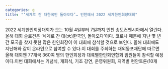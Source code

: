 ```yaml
---
categories: g
title: "‘세계로 간 대한국인 돌아오다’… 인천에서 2022 세계한인회장대회"
---
```

2022 세계한인회장대회가 오는 10월 4일부터 7일까지 인천 송도컨벤시아에서 열린다.올해 대회 슬로건은 &lsquo;세계로 간 대(大)한국인, 돌아오다&rsquo;이다. 코로나 때문에 지난 몇 년간 모국을 찾지 못한 많은 한인회장이 이 대회에 참석할 것으로 보인다. 올해 대회에도 지난해와 같이 온라인으로 참여할 수 있다.이 대회를 주최하는 재외동포재단에 따르면 올해 대회엔 77개국 360여 명의 한인회장과 대륙별한인회연합회 임원들이 참석할 예정이다.이번 대회에서는 기념식, 개회식, 기조 강연, 운영위원회, 지역별 현안토론(10개
